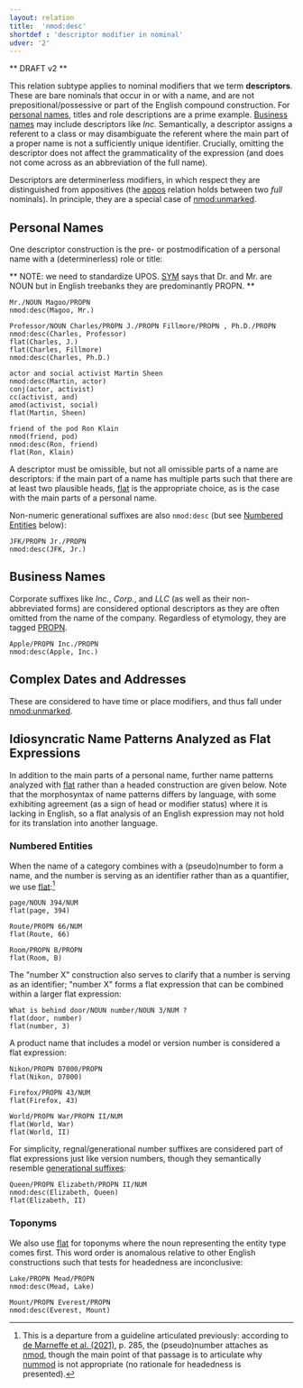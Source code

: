 ```yaml
---
layout: relation
title:  'nmod:desc'
shortdef : 'descriptor modifier in nominal'
udver: '2'
---
```


** DRAFT v2 **

This relation subtype applies to nominal modifiers that we term __descriptors__.
These are bare nominals that occur in or with a name, and are not prepositional/possessive
or part of the English compound construction.
For [personal names](#personal-names), titles and role descriptions are a prime example.
[Business names](#business-names) may include descriptors like _Inc._
Semantically, a descriptor assigns a referent to a class or may disambiguate the referent
where the main part of a proper name is not a sufficiently unique identifier.
Crucially, omitting the descriptor does not affect the grammaticality of the expression
(and does not come across as an abbreviation of the full name).

Descriptors are determinerless modifiers, in which respect they are distinguished
from appositives (the [appos]() relation holds between two *full* nominals).
In principle, they are a special case of [nmod:unmarked]().

## Personal Names

One descriptor construction is the pre- or postmodification of a personal name with a (determinerless) role or title:

** NOTE: we need to standardize UPOS. [SYM]() says that Dr. and Mr. are NOUN but in English treebanks they are predominantly PROPN. **

~~~ sdparse
Mr./NOUN Magoo/PROPN
nmod:desc(Magoo, Mr.)
~~~

~~~ sdparse
Professor/NOUN Charles/PROPN J./PROPN Fillmore/PROPN , Ph.D./PROPN
nmod:desc(Charles, Professor)
flat(Charles, J.)
flat(Charles, Fillmore)
nmod:desc(Charles, Ph.D.)
~~~

~~~ sdparse
actor and social activist Martin Sheen
nmod:desc(Martin, actor)
conj(actor, activist)
cc(activist, and)
amod(activist, social)
flat(Martin, Sheen)
~~~

~~~ sdparse
friend of the pod Ron Klain
nmod(friend, pod)
nmod:desc(Ron, friend)
flat(Ron, Klain)
~~~

A descriptor must be omissible, but not all omissible parts of a name are descriptors:
if the main part of a name has multiple parts such that there are at least two plausible heads,
[flat]() is the appropriate choice, as is the case with the main parts of a personal name.

Non-numeric generational suffixes are also `nmod:desc`
(but see [Numbered Entities](#numbered-entities) below):

~~~ sdparse
JFK/PROPN Jr./PROPN
nmod:desc(JFK, Jr.)
~~~

## Business Names

Corporate suffixes like _Inc._, _Corp._, and _LLC_ (as well as their non-abbreviated forms)
are considered optional descriptors as they are often omitted from the name of the company.
Regardless of etymology, they are tagged [PROPN]().

~~~ sdparse
Apple/PROPN Inc./PROPN
nmod:desc(Apple, Inc.)
~~~

## Complex Dates and Addresses

These are considered to have time or place modifiers, and thus fall under [nmod:unmarked]().

## Idiosyncratic Name Patterns Analyzed as Flat Expressions

In addition to the main parts of a personal name, further name patterns analyzed with [flat]()
rather than a headed construction are given below.
Note that the morphosyntax of name patterns differs by language, with some exhibiting agreement
(as a sign of head or modifier status) where it is lacking in English,
so a flat analysis of an English expression may not hold for its translation into another language.

### Numbered Entities

When the name of a category combines with a (pseudo)number to form a name,
and the number is serving as an identifier rather than as a quantifier, we use [flat]():[^1]

~~~ sdparse
page/NOUN 394/NUM
flat(page, 394)
~~~

~~~ sdparse
Route/PROPN 66/NUM
flat(Route, 66)
~~~

~~~ sdparse
Room/PROPN B/PROPN
flat(Room, B)
~~~

The "number X" construction also serves to clarify that a number is serving as an identifier;
"number X" forms a flat expression that can be combined within a larger flat expression:

~~~ sdparse
What is behind door/NOUN number/NOUN 3/NUM ?
flat(door, number)
flat(number, 3)
~~~

A product name that includes a model or version number is considered a flat expression:

~~~ sdparse
Nikon/PROPN D7000/PROPN
flat(Nikon, D7000)
~~~

~~~ sdparse
Firefox/PROPN 43/NUM
flat(Firefox, 43)
~~~

~~~ sdparse
World/PROPN War/PROPN II/NUM
flat(World, War)
flat(World, II)
~~~

For simplicity, regnal/generational number suffixes are considered part of flat expressions
just like version numbers, though they semantically resemble [generational suffixes](#personal-names):

~~~ sdparse
Queen/PROPN Elizabeth/PROPN II/NUM
nmod:desc(Elizabeth, Queen)
flat(Elizabeth, II)
~~~

[^1]: This is a departure from a guideline articulated previously: 
according to [de Marneffe et al. (2021)](https://doi.org/10.1162/coli_a_00402), p. 285, 
the (pseudo)number attaches as [nmod](), though the main point of that passage
is to articulate why [nummod]() is not appropriate (no rationale for headedness is presented).

### Toponyms

We also use [flat]() for toponyms where the noun representing the entity type comes first.
This word order is anomalous relative to other English constructions such that
tests for headedness are inconclusive:

~~~ sdparse
Lake/PROPN Mead/PROPN
nmod:desc(Mead, Lake)
~~~

~~~ sdparse
Mount/PROPN Everest/PROPN
nmod:desc(Everest, Mount)
~~~

<!-- Interlanguage links updated Po 11. listopadu 2024, 20:11:03 CET -->
